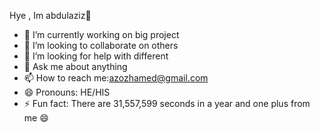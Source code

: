 Hye , Im abdulaziz👋


- 🔭 I’m currently working on big project 
- 👯 I’m looking to collaborate on others
- 🤔 I’m looking for help with different
- 💬 Ask me about anything 
- 📫 How to reach me:azozhamed@gmail.com
- 😄 Pronouns: HE/HIS
- ⚡ Fun fact:  There are 31,557,599 seconds in a year and one plus from me 😄





